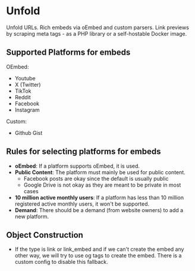 # Unfold

Unfold URLs. Rich embeds via oEmbed and custom parsers. Link previews by scraping meta tags - as a PHP library or a self-hostable Docker image.

## Supported Platforms for embeds

OEmbed:

-   Youtube
-   X (Twitter)
-   TikTok
-   Reddit
-   Facebook
-   Instagram

Custom:

-   Github Gist

<!--
Coming soon:
- Google Maps
- Rumble
- Vimeo
 -->

## Rules for selecting platforms for embeds

-   **oEmbed**: If a platform supports oEmbed, it is used.
-   **Public Content**: The platform must mainly be used for public content.
    -   Facebook posts are okay since the default is usually public
    -   Google Drive is not okay as they are meant to be private in most cases
-   **10 million active monthly users**: If a platform has less than 10 million registered active monthly users, it won't be supported.
-   **Demand**: There should be a demand (from website owners) to add a new platform.

## Object Construction

-   If the type is link or link_embed and if we can't create the embed any other way, we will try to use og tags to create the embed. There is a custom config to disable this fallback.
